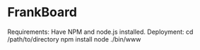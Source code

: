 # FrankBoard
Requirements: Have NPM and node.js installed.
Deployment:
    cd /path/to/directory
    npm install
    node ./bin/www
